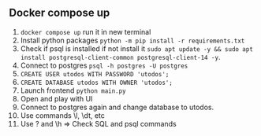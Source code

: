 
## Docker compose up

1. `docker compose up` run it in new terminal
2. Install python packages `python -m pip install -r requirements.txt`
3. Check if psql is installed if not install it `sudo apt update -y && sudo apt install postgresql-client-common postgresql-client-14 -y`.
4. Connect to postgres `psql -h postgres -U postgres`
5. `CREATE USER utodos WITH PASSWORD 'utodos';`
6. `CREATE DATABASE utodos WITH OWNER 'utodos';`
7. Launch frontend `python main.py`
8. Open and play with UI
9. Connect to postgres again and change database to utodos.
10. Use commands \l, \dt, etc 
11. Use \? and \h => Check SQL and psql commands

